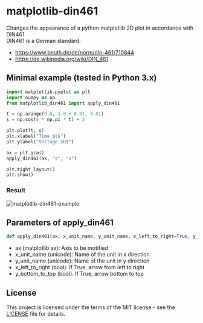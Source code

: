 # matplotlib-din461

Changes the appearance of a python matplotlib 2D plot in accordance with DIN461. <br />
DIN461 is a German standard: <br />
* https://www.beuth.de/de/norm/din-461/710844
* https://de.wikipedia.org/wiki/DIN_461

## Minimal example (tested in Python 3.x)

```python
import matplotlib.pyplot as plt
import numpy as np
from matplotlib_din461 import apply_din461

t = np.arange(0.0, 1.0 + 0.01, 0.01)
s = np.cos(4 * np.pi * t) + 2

plt.plot(t, s)
plt.xlabel("Time $t$")
plt.ylabel("Voltage $U$")

ax = plt.gca()
apply_din461(ax, "s", "V")

plt.tight_layout()
plt.show()
```

### Result
![matplotlib-din461-example](https://user-images.githubusercontent.com/8809455/174426531-b887c7e7-7f26-4451-97dc-eb9e9e4505c4.png)


## Parameters of apply_din461

```python
def apply_din461(ax, x_unit_name, y_unit_name, x_left_to_right=True, y_bottom_to_top=True):
```
* ax (matplotlib ax): Axis to be motified
* x_unit_name (unicode): Name of the unit in x direction
* y_unit_name (unicode): Name of the unit in y direction
* x_left_to_right (bool): If True, arrow from left to right
* y_bottom_to_top (bool): If True, arrow bottom to top


## License
This project is licensed under the terms of the MIT license - see the [LICENSE](LICENSE) file for details.
